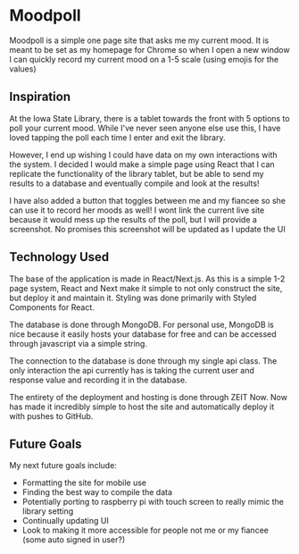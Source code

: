 # Moodpoll

Moodpoll is a simple one page site that asks me my current mood. It is meant to be set as my homepage for Chrome so when I open a new window I can quickly record my current mood on a 1-5 scale (using emojis for the values)

## Inspiration

At the Iowa State Library, there is a tablet towards the front with 5 options to poll your current mood. While I've never seen anyone else use this, I have loved tapping the poll each time I enter and exit the library.

However, I end up wishing I could have data on my own interactions with the system. I decided I would make a simple page using React that I can replicate the functionality of the library tablet, but be able to send my results to a database and eventually compile and look at the results!

I have also added a button that toggles between me and my fiancee so she can use it to record her moods as well! I wont link the current live site because it would mess up the results of the poll, but I will provide a screenshot. No promises this screenshot will be updated as I update the UI

## Technology Used

The base of the application is made in React/Next.js. As this is a simple 1-2 page system, React and Next make it simple to not only construct the site, but deploy it and maintain it. Styling was done primarily with Styled Components for React.

The database is done through MongoDB. For personal use, MongoDB is nice because it easily hosts your database for free and can be accessed through javascript via a simple string. 

The connection to the database is done through my single api class. The only interaction the api currently has is taking the current user and response value and recording it in the database. 

The entirety of the deployment and hosting is done through ZEIT Now. Now has made it incredibly simple to host the site and automatically deploy it with pushes to GitHub.

## Future Goals
My next future goals include:
 - Formatting the site for mobile use
 - Finding the best way to compile the data
 - Potentially porting to raspberry pi with touch screen to really mimic the library setting
 - Continually updating UI
 - Look to making it more accessible for people not me or my fiancee (some auto signed in user?)
